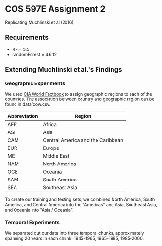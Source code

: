 # COS 597E Assignment 2
Replicating Muchlinski et al (2016)

## Requirements
* R <= 3.5
* randomForest = 4.6.12

## Extending Muchlinski et al.'s Findings
### Geographic Experiments 
We used [CIA World Factbook](https://www.cia.gov/library/publications/resources/the-world-factbook/fields/278.html) to assign geographic regions to each of the countries. The association between country and geographic region can be found in data/cow.csv. 

Abbreviation| Region
------------ | -------------
AFR | Africa
ASI | Asia
CAM | Central America and the Caribbean
EUR | Europe
ME | Middle East
NAM | North America
OCE | Oceania
SAM | South America
SEA | Southeast Asia

To create our training and testing sets, we combined North America, South America, and Central America into the "Americas" and Asia, Southeast Asia, and Oceania into "Asia / Oceania". 

### Temporal Experiments 
We separated out our data into three temporal chunks, approximately spanning 20 years in each chunk: 1945-1965, 1965-1985, 1985-2000. 
